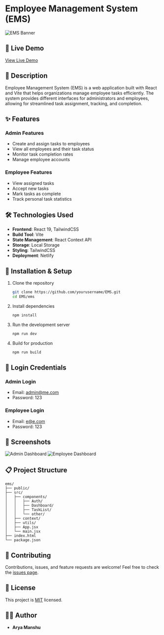 # Employee Management System (EMS)

![EMS Banner](https://i.imgur.com/placeholder.png)

## 🚀 Live Demo

[View Live Demo](https://ems-aryamanshu.netlify.app/)

## 📝 Description

Employee Management System (EMS) is a web application built with React and Vite that helps organizations manage employee tasks efficiently. The system provides different interfaces for administrators and employees, allowing for streamlined task assignment, tracking, and completion.

## ✨ Features

### Admin Features
- Create and assign tasks to employees
- View all employees and their task status
- Monitor task completion rates
- Manage employee accounts

### Employee Features
- View assigned tasks
- Accept new tasks
- Mark tasks as complete
- Track personal task statistics

## 🛠️ Technologies Used

- **Frontend**: React 19, TailwindCSS
- **Build Tool**: Vite
- **State Management**: React Context API
- **Storage**: Local Storage
- **Styling**: TailwindCSS
- **Deployment**: Netlify

## 🔧 Installation & Setup

1. Clone the repository
   ```bash
   git clone https://github.com/yourusername/EMS.git
   cd EMS/ems
   ```

2. Install dependencies
   ```bash
   npm install
   ```

3. Run the development server
   ```bash
   npm run dev
   ```

4. Build for production
   ```bash
   npm run build
   ```

## 🔑 Login Credentials

### Admin Login
- Email: admin@me.com
- Password: 123

### Employee Login
- Email: e@e.com
- Password: 123

## 📱 Screenshots

![Admin Dashboard](https://i.imgur.com/placeholder.png)
![Employee Dashboard](https://i.imgur.com/placeholder.png)

## 📋 Project Structure

```
ems/
├── public/
├── src/
│   ├── components/
│   │   ├── Auth/
│   │   ├── Dashboard/
│   │   ├── TaskList/
│   │   └── other/
│   ├── context/
│   ├── utils/
│   ├── App.jsx
│   └── main.jsx
├── index.html
└── package.json
```

## 🤝 Contributing

Contributions, issues, and feature requests are welcome! Feel free to check the [issues page](https://github.com/yourusername/EMS/issues).

## 📄 License

This project is [MIT](LICENSE) licensed.

## 👨‍💻 Author

- **Arya Manshu**
